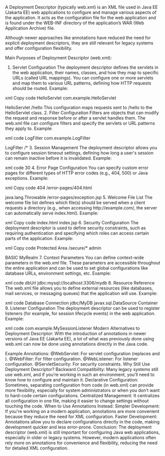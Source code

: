 A Deployment Descriptor (typically web.xml) is an XML file used in Java EE (Jakarta EE) web applications to configure and manage various aspects of the application. It acts as the configuration file for the web application and is found under the WEB-INF directory of the application’s WAR (Web Application Archive) file.

Although newer approaches like annotations have reduced the need for explicit deployment descriptors, they are still relevant for legacy systems and offer configuration flexibility.

Main Purposes of Deployment Descriptor (web.xml):
1. Servlet Configuration
   The deployment descriptor defines the servlets in the web application, their names, classes, and how they map to specific URLs (called URL mappings).
   You can configure one or more servlets and map them to various URL patterns, defining how HTTP requests should be routed.
   Example:

xml
Copy code
<servlet>
<servlet-name>HelloServlet</servlet-name>
<servlet-class>com.example.HelloServlet</servlet-class>
</servlet>

<servlet-mapping>
   <servlet-name>HelloServlet</servlet-name>
   <url-pattern>/hello</url-pattern>
</servlet-mapping>
This configuration maps requests sent to /hello to the HelloServlet class.
2. Filter Configuration
Filters are objects that can modify the request and response before or after a servlet handles them. The web.xml file can configure filters and specify the servlets or URL patterns they apply to.
Example:

xml code
<filter>
<filter-name>LogFilter</filter-name>
<filter-class>com.example.LogFilter</filter-class>
</filter>

<filter-mapping>
   <filter-name>LogFilter</filter-name>
   <url-pattern>/*</url-pattern> <!-- Applies to all URLs -->
</filter-mapping>
3. Session Management
The deployment descriptor allows you to configure session timeout settings, defining how long a user's session can remain inactive before it is invalidated.
Example:

xml code
<session-config>
<session-timeout>30</session-timeout> <!-- Timeout after 30 minutes -->
</session-config>
4. Error Page Configuration
   You can specify custom error pages for different types of HTTP error codes (e.g., 404, 500) or Java exceptions.
   Example:

xml
Copy code
<error-page>
<error-code>404</error-code>
<location>/error-pages/404.html</location>
</error-page>

<error-page>
   <exception-type>java.lang.Throwable</exception-type>
   <location>/error-pages/exception.jsp</location>
</error-page>
5. Welcome File List
The welcome file list defines which file(s) should be served when a client requests a directory (e.g., when accessing http://example.com/, the server can automatically serve index.html).
Example:

xml
Copy code
<welcome-file-list>
<welcome-file>index.html</welcome-file>
<welcome-file>index.jsp</welcome-file>
</welcome-file-list>
6. Security Configuration
   The deployment descriptor is used to define security constraints, such as requiring authentication and specifying which roles can access certain parts of the application.
   Example:

xml
Copy code
<security-constraint>
<web-resource-collection>
<web-resource-name>Protected Area</web-resource-name>
<url-pattern>/secure/*</url-pattern>
</web-resource-collection>
<auth-constraint>
<role-name>admin</role-name>
</auth-constraint>
</security-constraint>

<login-config>
   <auth-method>BASIC</auth-method> <!-- Can be FORM, BASIC, DIGEST, etc. -->
   <realm-name>MyRealm</realm-name>
</login-config>
7. Context Parameters
You can define context-wide parameters in the web.xml file. These parameters are accessible throughout the entire application and can be used to set global configurations like database URLs, environment settings, etc.
Example:

xml code
<context-param>
<param-name>dbUrl</param-name>
<param-value>jdbc:mysql://localhost:3306/mydb</param-value>
</context-param>
8. Resource Reference
   The web.xml file allows you to define external resources (like databases, mail services, or messaging queues) that the application will use.
   Example:

xml code
<resource-ref>
<description>Database Connection</description>
<res-ref-name>jdbc/MyDB</res-ref-name>
<res-type>javax.sql.DataSource</res-type>
<res-auth>Container</res-auth>
</resource-ref>
9. Listener Configuration
   The deployment descriptor can be used to register listeners (for example, for session lifecycle events) in the web application.
   Example:

xml code
<listener>
<listener-class>com.example.MySessionListener</listener-class>
</listener>
Modern Alternatives to Deployment Descriptor:
With the introduction of annotations in newer versions of Java EE (Jakarta EE), a lot of what was previously done using web.xml can now be done using annotations directly in the Java code.

Example Annotations:
@WebServlet: For servlet configuration (replaces <servlet> and <servlet-mapping>).
@WebFilter: For filter configuration.
@WebListener: For listener configuration.
@ServletSecurity: For security constraints.
Why Still Use Deployment Descriptor?
Backward Compatibility: Many legacy systems still use web.xml, and if you’re working in such an environment, you’ll need to know how to configure and maintain it.
Declarative Configuration: Sometimes, separating configuration from code (in web.xml) can provide more flexibility, especially for system administrators or when you don’t want to hard-code certain configurations.
Centralized Management: It centralizes all configuration in one file, making it easier to change settings without touching the code.
When to Use Annotations Instead:
Simpler Development: If you're working on a modern application, annotations are more convenient because they reduce the need for XML configuration.
Faster Development: Annotations allow you to declare configurations directly in the code, making development quicker and less error-prone.
Conclusion:
The deployment descriptor (web.xml) is still important for configuring Java web applications, especially in older or legacy systems. However, modern applications often rely more on annotations for convenience and flexibility, reducing the need for detailed XML configuration.